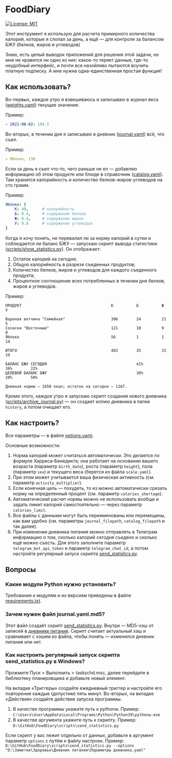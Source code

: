 # FoodDiary

[![License: MIT](https://img.shields.io/badge/License-MIT-yellow.svg)](https://opensource.org/licenses/MIT)

Этот инструмент я использую для расчета примерного количества калорий, которые я слопал за день, а ещё — для контроля за балансом БЖУ (белков, жиров и углеводов)

Знаю, есть целый выводок приложений для решения этой задачи, но мне не нравится ни одно из них: какое-то теряет данные, где-то неудобный интерфейс, и почти все назойливо пытаются всучить платную подписку. А мне нужна одна-единственная простая функция!

## Как использовать? 

Во-первых, каждое утро я взвешиваюсь и записываю в журнал веса ([weights.yaml](weights.yaml)) текущее значение.

Пример:

```yaml
- 2021-08-02: 104.5
```

Во-вторых, в течении дня я записываю в дневник ([journal.yaml](journal.yaml)) всё, что съел.

Пример:

```yaml
- Яблоко, 130
```

Если за день я съел что-то, чего раньше не ел — добавляю информацию об этом продукте или блюде в справочник ([catalog.yaml](catalog.yaml)). Там хранится калорийность и количество белков-жиров-углеводов на сто грамм.

Пример:

```yaml
Яблоко: {
    К: 40,      # калорийность
    Б: 0.4,     # содержание белков
    Ж: 0.4,     # содержание жиров
    У: 9.8      # содержание углеводов
}
```

Когда я хочу понять, не перевалил ли за норму калорий в сутки и соблюдается ли баланс БЖУ — запускаю скрипт вывода статистики ([scripts/show_statistics.py](scripts/show_statistics.py)). Он отображает:

1. Остаток калорий на сегодня;
2. Общую калорийность в разрезе съеденных продуктов;
3. Количество белков, жиров и углеводов для каждого съеденного продукта;
4. Процентное соотношение всех потребленных в течении дня белков, жиров и углеводов.

Пример:

```
ПРОДУКТ                                       К          Б          Ж          У         

Вареная ветчина "Семейная"                    306        24         21         5         
Сосиски "Восточные"                           121        10         9          0         
Яблоко                                        56         1          1          14        

ИТОГО                                         483        35         31         19        

БАЛАНС БЖУ СЕГОДНЯ                                       41%        36%        22%       
ЦЕЛЕВОЙ БАЛАНС БЖУ                                       30%        20%        50%       

Дневная норма — 1650 ккал; остаток на сегодня — 1167.
```

Кроме этого, каждое утро я запускаю скрипт создания нового дневника ([scripts/archive_journal.py](scripts/archive_journal.py)) — он создает копию дневника в папке `history`, а потом очищает его.

## Как настроить? 

Все параметры — в файле [options.yaml](options.yaml). 

Основные возможности:

1. Норма калорий может считаться автоматически. Это делается по формуле Харриса-Бенедикта; она работает на основании вашего возраста (параметр `birth_date`), роста (параметр `height`), пола (параметр `sex`) и текущего веса (берется из файла `scale.yaml`).
2. При этом может учитывается ваша физическая активность (см. параметр `activity_multiplier`).
3. Если конечная цель — похудеть, то из можно автоматически срезать норму на определенный процент (см. параметр `calories_shortage`).
4. Автоматический расчет нормы можно не использовать вообще и задать лимит калорий самостоятельно — через параметр `calories_limit`.
5. Все файлы с данными могут быть переименованы или перемещены, как вам удобно (см. параметры `journal_filepath`, `catalog_filepath` и так далее).
6. При изменении дневника питания можно отправлять в Телеграм информацию о том, сколько калорий сегодня съедено и сколько ещё можно съесть. Для этого заполните параметр `telegram_bot_api_token` и параметр `telegram_chat_id`, а потом настройте регулярный запуск скрипта [send_statistics.py](scripts/send_statistics.py).


## Вопросы

### Какие модули Python нужно установить?

Требования к модулям и их версиям приведены в файле [requirements.txt](requirements.txt).

### Зачем нужен файл journal.yaml.md5?

Этот файл создаёт скрипт [send_statistics.py](scripts/send_statistics.py). Внутри — MD5-хэш от записей в [дневнике питания](journal.yaml). Скрипт считает актуальный хэш и сравнивает с хэшем из файла, чтобы понять — изменился дневник питания или нет.

### Как настроить регулярный запуск скрипта send_statistics.py в Windows?

Прожмите Пуск > Выполнить > taskschd.msc, далее перейдите в библиотеку планировщика и добавьте новый элемент.

На вкладке «Триггеры» создайте ежедневный триггер и настройте его повторение каждые (допустим) пять минут. Во-вторых, на вкладке «Действия» создайте действие запуска программы.

1. В качестве программы укажите путь к pythonw. Пример: `C:\Users\User\AppData\Local\Programs\Python\Python39\pythonw.exe`
2. В качестве аргумента укажите путь к скрипту. Пример: `D:\GitHub\FoodDiary\scripts\send_statistics.py`

Если скрипт у вас лежит отдельно от данных, добавьте в аргумент параметр `options` с путём к файлу настроек. Пример: 
`D:\GitHub\FoodDiary\scripts\send_statistics.py --options "D:\Заметки\Здоровье\Дневник питания\Параметры дневника.yaml"`